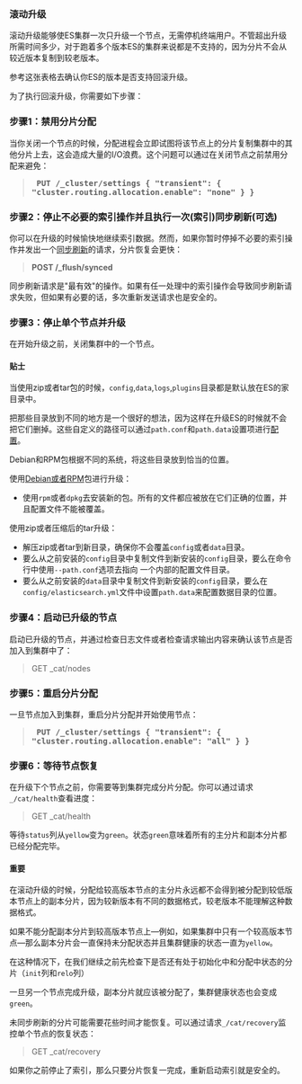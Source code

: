 ### 滚动升级

滚动升级能够使ES集群一次只升级一个节点，无需停机终端用户。不管超出升级所需时间多少，对于跑着多个版本ES的集群来说都是不支持的，因为分片不会从较近版本复制到较老版本。

参考这张表格去确认你ES的版本是否支持回滚升级。

为了执行回滚升级，你需要如下步骤：

### 步骤1：禁用分片分配

当你关闭一个节点的时候，分配进程会立即试图将该节点上的分片复制集群中的其他分片上去，这会造成大量的I/O浪费。这个问题可以通过在关闭节点之前禁用分配来避免：

> **<pre>
PUT /_cluster/settings
{
    "transient": {
      "cluster.routing.allocation.enable": "none"
    }
}
> </pre>**

### 步骤2：停止不必要的索引操作并且执行一次(索引)同步刷新(可选)

你可以在升级的时候愉快地继续索引数据。然而，如果你暂时停掉不必要的索引操作并发出一个[同步刷新](https://www.elastic.co/guide/en/elasticsearch/reference/2.3/indices-synced-flush.html)的请求，分片恢复会更快：

> **POST /_flush/synced**

同步刷新请求是"最有效"的操作。如果有任一处理中的索引操作会导致同步刷新请求失败，但如果有必要的话，多次重新发送请求也是安全的。

### 步骤3：停止单个节点并升级

在开始升级之前，关闭集群中的一个节点。

#### 贴士

当使用zip或者tar包的时候，`config`,`data`,`logs`,`plugins`目录都是默认放在ES的家目录中。

把那些目录放到不同的地方是一个很好的想法，因为这样在升级ES的时候就不会把它们删掉。这些自定义的路径可以通过`path.conf`和`path.data`设置项进行[配置](https://www.elastic.co/guide/en/elasticsearch/reference/2.3/setup-configuration.html#paths)。

Debian和RPM包根据不同的系统，将这些目录放到恰当的位置。

使用[Debian或者RPM](https://www.elastic.co/guide/en/elasticsearch/reference/2.3/setup-repositories.html)包进行升级：

* 使用`rpm`或者`dpkg`去安装新的包。所有的文件都应被放在它们正确的位置，并且配置文件不能被覆盖。

使用zip或者压缩后的tar升级：

* 解压zip或者tar到新目录，确保你不会覆盖`config`或者`data`目录。
* 要么从之前安装的`config`目录中复制文件到新安装的`config`目录，要么在命令行中使用`--path.conf`选项去指向
一个内部的配置文件目录。
* 要么从之前安装的`data`目录中复制文件到新安装的`config`目录，要么在`config/elasticsearch.yml`文件中设置`path.data`来配置数据目录的位置。

### 步骤4：启动已升级的节点

启动已升级的节点，并通过检查日志文件或者检查请求输出内容来确认该节点是否加入到集群中了：

> GET _cat/nodes

### 步骤5：重启分片分配

一旦节点加入到集群，重启分片分配并开始使用节点：

> **<pre>
PUT /_cluster/settings
{
    "transient": {
      "cluster.routing.allocation.enable": "all"
    }
}
> </pre>**

### 步骤6：等待节点恢复

在升级下个节点之前，你需要等到集群完成分片分配。你可以通过请求`_/cat/health`查看进度：

> GET _cat/health

等待`status`列从`yellow`变为`green`。状态`green`意味着所有的主分片和副本分片都已经分配完毕。      

#### 重要

在滚动升级的时候，分配给较高版本节点的主分片永远都不会得到被分配到较低版本节点上的副本分片，因为较新版本有不同的数据格式，较老版本不能理解这种数据格式。

如果不能分配副本分片到较高版本节点上—例如，如果集群中只有一个较高版本节点—那么副本分片会一直保持未分配状态并且集群健康的状态一直为`yellow`。

在这种情况下，在我们继续之前先检查下是否还有处于初始化中和分配中状态的分片（`init`列和`relo`列）

一旦另一个节点完成升级，副本分片就应该被分配了，集群健康状态也会变成`green`。

未同步刷新的分片可能需要花些时间才能恢复。可以通过请求`_/cat/recovery`监控单个节点的恢复状态：

> GET _cat/recovery

如果你之前停止了索引，那么只要分片恢复一完成，重新启动索引就是安全的。










